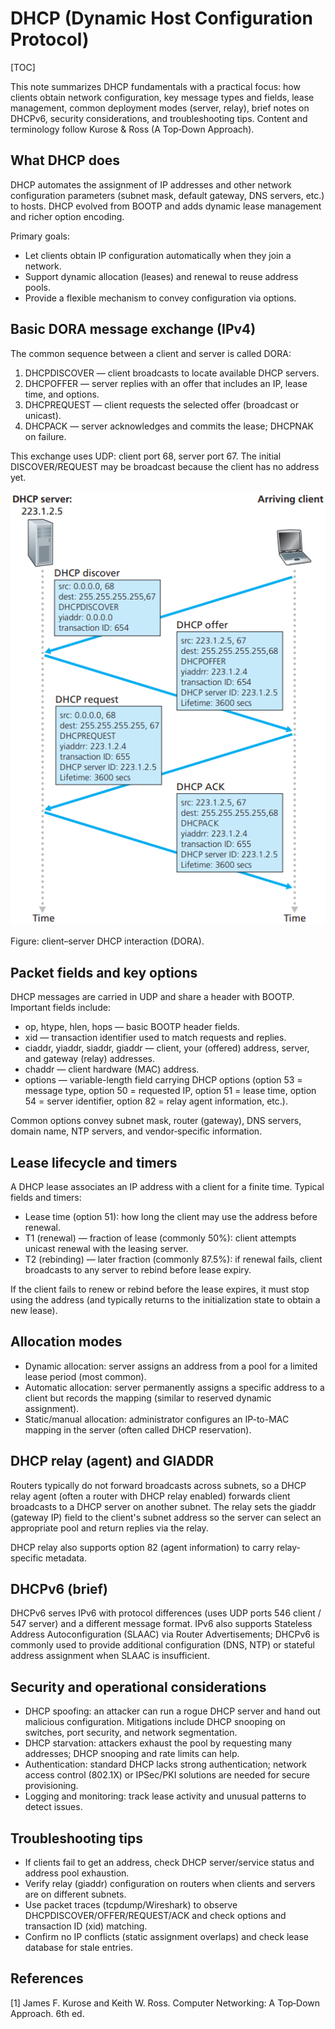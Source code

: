 
# DHCP (Dynamic Host Configuration Protocol)

[TOC]

This note summarizes DHCP fundamentals with a practical focus: how clients obtain network configuration, key message types and fields, lease management, common deployment modes (server, relay), brief notes on DHCPv6, security considerations, and troubleshooting tips. Content and terminology follow Kurose & Ross (A Top‑Down Approach).

## What DHCP does

DHCP automates the assignment of IP addresses and other network configuration parameters (subnet mask, default gateway, DNS servers, etc.) to hosts. DHCP evolved from BOOTP and adds dynamic lease management and richer option encoding.

Primary goals:

- Let clients obtain IP configuration automatically when they join a network.
- Support dynamic allocation (leases) and renewal to reuse address pools.
- Provide a flexible mechanism to convey configuration via options.

## Basic DORA message exchange (IPv4)

The common sequence between a client and server is called DORA:

1. DHCPDISCOVER — client broadcasts to locate available DHCP servers.
2. DHCPOFFER — server replies with an offer that includes an IP, lease time, and options.
3. DHCPREQUEST — client requests the selected offer (broadcast or unicast).
4. DHCPACK — server acknowledges and commits the lease; DHCPNAK on failure.

This exchange uses UDP: client port 68, server port 67. The initial DISCOVER/REQUEST may be broadcast because the client has no address yet.

![dhcp_cs_interaction](res/dhcp_cs_interaction.png)

Figure: client–server DHCP interaction (DORA).

## Packet fields and key options

DHCP messages are carried in UDP and share a header with BOOTP. Important fields include:

- op, htype, hlen, hops — basic BOOTP header fields.
- xid — transaction identifier used to match requests and replies.
- ciaddr, yiaddr, siaddr, giaddr — client, your (offered) address, server, and gateway (relay) addresses.
- chaddr — client hardware (MAC) address.
- options — variable-length field carrying DHCP options (option 53 = message type, option 50 = requested IP, option 51 = lease time, option 54 = server identifier, option 82 = relay agent information, etc.).

Common options convey subnet mask, router (gateway), DNS servers, domain name, NTP servers, and vendor‑specific information.

## Lease lifecycle and timers

A DHCP lease associates an IP address with a client for a finite time. Typical fields and timers:

- Lease time (option 51): how long the client may use the address before renewal.
- T1 (renewal) — fraction of lease (commonly 50%): client attempts unicast renewal with the leasing server.
- T2 (rebinding) — later fraction (commonly 87.5%): if renewal fails, client broadcasts to any server to rebind before lease expiry.

If the client fails to renew or rebind before the lease expires, it must stop using the address (and typically returns to the initialization state to obtain a new lease).

## Allocation modes

- Dynamic allocation: server assigns an address from a pool for a limited lease period (most common).
- Automatic allocation: server permanently assigns a specific address to a client but records the mapping (similar to reserved dynamic assignment).
- Static/manual allocation: administrator configures an IP-to-MAC mapping in the server (often called DHCP reservation).

## DHCP relay (agent) and GIADDR

Routers typically do not forward broadcasts across subnets, so a DHCP relay agent (often a router with DHCP relay enabled) forwards client broadcasts to a DHCP server on another subnet. The relay sets the giaddr (gateway IP) field to the client's subnet address so the server can select an appropriate pool and return replies via the relay.

DHCP relay also supports option 82 (agent information) to carry relay-specific metadata.

## DHCPv6 (brief)

DHCPv6 serves IPv6 with protocol differences (uses UDP ports 546 client / 547 server) and a different message format. IPv6 also supports Stateless Address Autoconfiguration (SLAAC) via Router Advertisements; DHCPv6 is commonly used to provide additional configuration (DNS, NTP) or stateful address assignment when SLAAC is insufficient.

## Security and operational considerations

- DHCP spoofing: an attacker can run a rogue DHCP server and hand out malicious configuration. Mitigations include DHCP snooping on switches, port security, and network segmentation.
- DHCP starvation: attackers exhaust the pool by requesting many addresses; DHCP snooping and rate limits can help.
- Authentication: standard DHCP lacks strong authentication; network access control (802.1X) or IPSec/PKI solutions are needed for secure provisioning.
- Logging and monitoring: track lease activity and unusual patterns to detect issues.

## Troubleshooting tips

- If clients fail to get an address, check DHCP server/service status and address pool exhaustion.
- Verify relay (giaddr) configuration on routers when clients and servers are on different subnets.
- Use packet traces (tcpdump/Wireshark) to observe DHCPDISCOVER/OFFER/REQUEST/ACK and check options and transaction ID (xid) matching.
- Confirm no IP conflicts (static assignment overlaps) and check lease database for stale entries.

## References

[1] James F. Kurose and Keith W. Ross. Computer Networking: A Top‑Down Approach. 6th ed.

